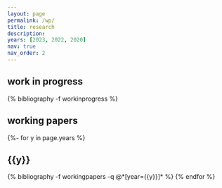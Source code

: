 ```yaml
---
layout: page
permalink: /wp/
title: research
description: 
years: [2023, 2022, 2020]
nav: true
nav_order: 2
---
```

<!-- _pages/workingpapers.md -->
<div class="publications">
<h2>work in progress</h2>
{% bibliography -f workinprogress %}

</div>

<div class="publications">
<h2>working papers</h2>
{%- for y in page.years %}
  <h2 class="year">{{y}}</h2>
  {% bibliography -f workingpapers -q @*[year={{y}}]* %}
{% endfor %}

</div>
